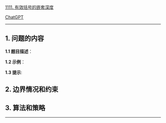 [1111. 有效括号的嵌套深度](https://leetcode.cn/problems/maximum-nesting-depth-of-two-valid-parentheses-strings)

[ChatGPT](chat.openai.com)

---

## 1. 问题的内容
**1.1 题目描述**：

**1.2 示例**：

**1.3 提示**:

## 2. 边界情况和约束


## 3. 算法和策略

---


